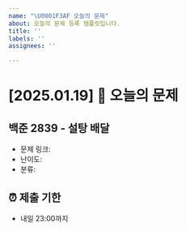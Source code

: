 ```yaml
---
name: "\U0001F3AF 오늘의 문제"
about: 오늘의 문제 등록 템플릿입니다.
title: ''
labels: ''
assignees: ''

---
```


# [2025.01.19]  🎯 오늘의 문제

## 백준 2839 - 설탕 배달
- 문제 링크: 
- 난이도: 
- 분류: 

## ⏰ 제출 기한
- 내일 23:00까지
